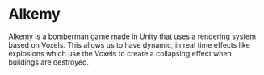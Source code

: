 # Alkemy

Alkemy is a bomberman game made in Unity that uses a rendering system based on Voxels. This allows us to have dynamic, in real time effects like explosions which use the Voxels to create a collapsing effect when buildings are destroyed.
